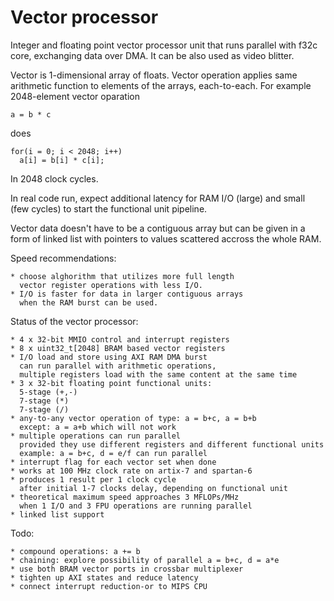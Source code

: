 # Vector processor

Integer and floating point vector processor unit
that runs parallel with f32c core, exchanging data over DMA.
It can be also used as video blitter.

Vector is 1-dimensional array of floats.
Vector operation applies same arithmetic
function to elements of the arrays, each-to-each.
For example 2048-element vector oparation

    a = b * c

does

    for(i = 0; i < 2048; i++)
      a[i] = b[i] * c[i];

In 2048 clock cycles.

In real code run, expect additional latency
for RAM I/O (large) and small (few cycles) to
start the functional unit pipeline.

Vector data doesn't have to be a contiguous array
but can be given in a form of linked list with pointers
to values scattered accross the whole RAM. 

Speed recommendations:

    * choose alghorithm that utilizes more full length
      vector register operations with less I/O.
    * I/O is faster for data in larger contiguous arrays
      when the RAM burst can be used.

Status of the vector processor:

    * 4 x 32-bit MMIO control and interrupt registers
    * 8 x uint32_t[2048] BRAM based vector registers
    * I/O load and store using AXI RAM DMA burst
      can run parallel with arithmetic operations,
      multiple registers load with the same content at the same time
    * 3 x 32-bit floating point functional units: 
      5-stage (+,-)
      7-stage (*)
      7-stage (/)
    * any-to-any vector operation of type: a = b+c, a = b+b
      except: a = a+b which will not work
    * multiple operations can run parallel
      provided they use different registers and different functional units
      example: a = b+c, d = e/f can run parallel
    * interrupt flag for each vector set when done
    * works at 100 MHz clock rate on artix-7 and spartan-6
    * produces 1 result per 1 clock cycle
      after initial 1-7 clocks delay, depending on functional unit
    * theoretical maximum speed approaches 3 MFLOPs/MHz
      when 1 I/O and 3 FPU operations are running parallel
    * linked list support

Todo:

    * compound operations: a += b
    * chaining: explore possibility of parallel a = b+c, d = a*e
    * use both BRAM vector ports in crossbar multiplexer
    * tighten up AXI states and reduce latency
    * connect interrupt reduction-or to MIPS CPU
